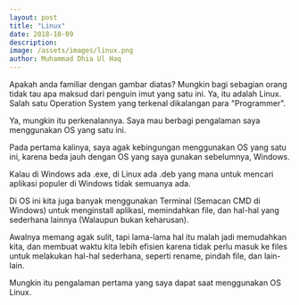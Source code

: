 ```yaml
---
layout: post
title: "Linux"
date: 2018-10-09
description: 
image: /assets/images/linux.png
author: Muhammad Dhia Ul Haq
---
```

Apakah anda familiar dengan gambar diatas? Mungkin bagi sebagian orang tidak tau apa maksud dari penguin imut yang satu ini. Ya, itu adalah Linux. Salah satu Operation System yang terkenal dikalangan para "Programmer".

Ya, mungkin itu perkenalannya. Saya mau berbagi pengalaman saya menggunakan OS yang satu ini. 

Pada pertama kalinya, saya agak kebingungan menggunakan OS yang satu ini, karena beda jauh dengan OS yang saya gunakan sebelumnya, Windows. 

Kalau di Windows ada .exe, di Linux ada .deb yang mana untuk mencari aplikasi populer di Windows tidak semuanya ada.

Di OS ini kita juga banyak menggunakan Terminal (Semacan CMD di Windows) untuk menginstall aplikasi, memindahkan file, dan hal-hal yang sederhana lainnya (Walaupun bukan keharusan). 

Awalnya memang agak sulit, tapi lama-lama hal itu malah jadi memudahkan kita, dan membuat waktu kita lebih efisien karena tidak perlu masuk ke files untuk melakukan hal-hal sederhana, seperti rename, pindah file, dan lain-lain.

Mungkin itu pengalaman pertama yang saya dapat saat menggunakan OS Linux.

